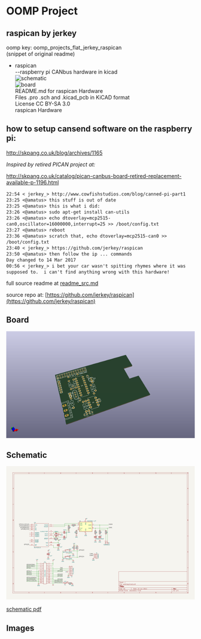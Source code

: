 # OOMP Project  
## raspican  by jerkey  
  
oomp key: oomp_projects_flat_jerkey_raspican  
(snippet of original readme)  
  
- raspican  
--raspberry pi CANbus hardware in kicad  
![schematic](https://raw.github.com/jerkey/raspican/master/schematic.png)  
![board](https://raw.github.com/jerkey/raspican/master/board.png)  
README.md for raspican Hardware  
Files .pro .sch and .kicad_pcb in KiCAD format  
License CC BY-SA 3.0  
raspican Hardware  
  
how to setup cansend software on the raspberry pi:  
-------------------------------------------------  
http://skpang.co.uk/blog/archives/1165  
  
_Inspired by retired PICAN project at:_  
  
http://skpang.co.uk/catalog/pican-canbus-board-retired-replacement-available-p-1196.html  
  
````  
22:54 < jerkey_> http://www.cowfishstudios.com/blog/canned-pi-part1  
23:25 <@amatus> this stuff is out of date  
23:25 <@amatus> this is what i did:  
23:26 <@amatus> sudo apt-get install can-utils  
23:26 <@amatus> echo dtoverlay=mcp2515-can0,oscillator=16000000,interrupt=25 >> /boot/config.txt  
23:27 <@amatus> reboot  
23:36 <@amatus> scratch that, echo dtoverlay=mcp2515-can0 >> /boot/config.txt  
23:40 < jerkey_> https://github.com/jerkey/raspican  
23:50 <@amatus> then follow the ip ... commands  
Day changed to 14 Mar 2017  
00:56 < jerkey_> i bet your car wasn't spitting rhymes where it was supposed to.  i can't find anything wrong with this hardware!  
````  
  
  full source readme at [readme_src.md](readme_src.md)  
  
source repo at: [https://github.com/jerkey/raspican](https://github.com/jerkey/raspican)  
## Board  
  
[![working_3d.png](working_3d_600.png)](working_3d.png)  
## Schematic  
  
[![working_schematic.png](working_schematic_600.png)](working_schematic.png)  
  
[schematic pdf](working_schematic.pdf)  
## Images  
